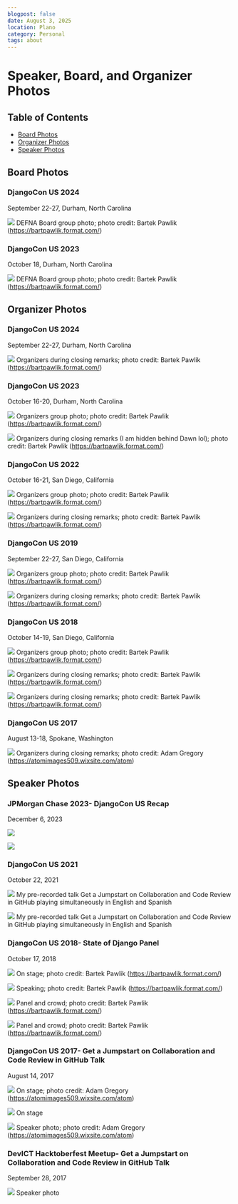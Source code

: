 ```yaml
---
blogpost: false
date: August 3, 2025
location: Plano
category: Personal
tags: about
---
```


# Speaker, Board, and Organizer Photos

Table of Contents
-----------------

- [Board Photos](#board-photos)
- [Organizer Photos](#organizer-photos)
- [Speaker Photos](#speaker-photos)
  
## Board Photos

### DjangoCon US 2024

September 22-27, Durham, North Carolina

![](speaker-board-and-organizer-photos/djangocon-us-2024-defna-board-outside.jpg)
DEFNA Board group photo; photo credit: Bartek Pawlik (https://bartpawlik.format.com/)

### DjangoCon US 2023

October 18, Durham, North Carolina

![](speaker-board-and-organizer-photos/djangocon-us-2023-defna-board-outside.jpg)
DEFNA Board group photo; photo credit: Bartek Pawlik (https://bartpawlik.format.com/)

## Organizer Photos

### DjangoCon US 2024

September 22-27, Durham, North Carolina

![](speaker-board-and-organizer-photos/djangocon-us-2024-organizers-stage.jpg)
Organizers during closing remarks; photo credit: Bartek Pawlik (https://bartpawlik.format.com/)

### DjangoCon US 2023

October 16-20, Durham, North Carolina

![](speaker-board-and-organizer-photos/djangocon-us-2023-organizers-outside.jpg)
Organizers group photo; photo credit: Bartek Pawlik (https://bartpawlik.format.com/)

![](speaker-board-and-organizer-photos/djangocon-us-2023-organizers-stage.jpg)
Organizers during closing remarks (I am hidden behind Dawn lol); photo credit: Bartek Pawlik (https://bartpawlik.format.com/)

### DjangoCon US 2022

October 16-21, San Diego, California

![](speaker-board-and-organizer-photos/djangocon-us-2022-organizers-outside.jpg)
Organizers group photo; photo credit: Bartek Pawlik (https://bartpawlik.format.com/)

![](speaker-board-and-organizer-photos/djangocon-us-2022-organizers-stage.jpg)
Organizers during closing remarks; photo credit: Bartek Pawlik (https://bartpawlik.format.com/)

### DjangoCon US 2019

September 22-27, San Diego, California

![](speaker-board-and-organizer-photos/djangocon-us-2019-organizers-outside.jpg)
Organizers group photo; photo credit: Bartek Pawlik (https://bartpawlik.format.com/)

![](speaker-board-and-organizer-photos/djangocon-us-2019-organizers-stage.jpg)
Organizers during closing remarks; photo credit: Bartek Pawlik (https://bartpawlik.format.com/)

### DjangoCon US 2018

October 14-19, San Diego, California

![](speaker-board-and-organizer-photos/djangocon-us-2018-organizers-outside.jpg)
Organizers group photo; photo credit: Bartek Pawlik (https://bartpawlik.format.com/)

![](speaker-board-and-organizer-photos/djangocon-us-2018-organizers-stage-side.jpg)
Organizers during closing remarks; photo credit: Bartek Pawlik (https://bartpawlik.format.com/)

![](speaker-board-and-organizer-photos/djangocon-us-2018-organizers-stage.jpg)
Organizers during closing remarks; photo credit: Bartek Pawlik (https://bartpawlik.format.com/)

### DjangoCon US 2017

August 13-18, Spokane, Washington

![](speaker-board-and-organizer-photos/djangocon-us-2017-organizers-stage.jpg)
Organizers during closing remarks; photo credit: Adam Gregory (https://atomimages509.wixsite.com/atom)

## Speaker Photos

### JPMorgan Chase 2023- DjangoCon US Recap

December 6, 2023

![](speaker-board-and-organizer-photos/jpmorgan-chase-2023-djangocon-us-recap.jpg)

![](speaker-board-and-organizer-photos/jpmorgan-chase-2023-djangocon-us-recap-2.jpg)

### DjangoCon US 2021

October 22, 2021

![](speaker-board-and-organizer-photos/djangocon-us-2021-get-a-jumpstart-english.png)
My pre-recorded talk Get a Jumpstart on Collaboration and Code Review in GitHub playing simultaneously in English and Spanish

![](speaker-board-and-organizer-photos/djangocon-us-2021-get-a-jumpstart-spanish.png)
My pre-recorded talk Get a Jumpstart on Collaboration and Code Review in GitHub playing simultaneously in English and Spanish

### DjangoCon US 2018- State of Django Panel

October 17, 2018

![](speaker-board-and-organizer-photos/djangocon-us-2018-state-of-django-panel-side.jpg)
On stage; photo credit: Bartek Pawlik (https://bartpawlik.format.com/)

![](speaker-board-and-organizer-photos/djangocon-us-2018-state-of-django-panel-me-speaking.jpg)
Speaking; photo credit: Bartek Pawlik (https://bartpawlik.format.com/)

![](speaker-board-and-organizer-photos/djangocon-us-2018-state-of-django-panel-front.jpg)
Panel and crowd; photo credit: Bartek Pawlik (https://bartpawlik.format.com/)

![](speaker-board-and-organizer-photos/djangocon-us-2018-state-of-django-panel-crowd.jpg)
Panel and crowd; photo credit: Bartek Pawlik (https://bartpawlik.format.com/)

### DjangoCon US 2017- Get a Jumpstart on Collaboration and Code Review in GitHub Talk

August 14, 2017

![](speaker-board-and-organizer-photos/djangocon-us-2017-on-stage.jpg)
On stage; photo credit: Adam Gregory (https://atomimages509.wixsite.com/atom)

![](speaker-board-and-organizer-photos/djangocon-us-2017-on-stage-2.jpg)
On stage

![](speaker-board-and-organizer-photos/djangocon-us-2017-speaker-photo.jpg)
Speaker photo; photo credit: Adam Gregory (https://atomimages509.wixsite.com/atom)

### DevICT Hacktoberfest Meetup- Get a Jumpstart on Collaboration and Code Review in GitHub Talk

September 28, 2017

![](speaker-board-and-organizer-photos/dev-ict-2017-speaker-photo.jpg)
Speaker photo
